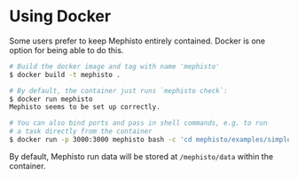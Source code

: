 <!---
  Copyright (c) Meta Platforms and its affiliates.
  This source code is licensed under the MIT license found in the
  LICENSE file in the root directory of this source tree.
-->

# Using Docker

Some users prefer to keep Mephisto entirely contained. Docker is one option for being able to do this.

```bash
# Build the docker image and tag with name 'mephisto'
$ docker build -t mephisto .

# By default, the container just runs `mephisto check`:
$ docker run mephisto
Mephisto seems to be set up correctly.

# You can also bind ports and pass in shell commands, e.g. to run
# a task directly from the container
$ docker run -p 3000:3000 mephisto bash -c 'cd mephisto/examples/simple_static_task && python run_task.py'

```
By default, Mephisto run data will be stored at `/mephisto/data` within the container.
